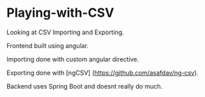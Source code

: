 # Playing-with-CSV

Looking at CSV Importing and Exporting.

Frontend built using angular.

Importing done with custom angular directive.

Exporting done with [ngCSV] (https://github.com/asafdav/ng-csv).

Backend uses Spring Boot and doesnt really do much. 

